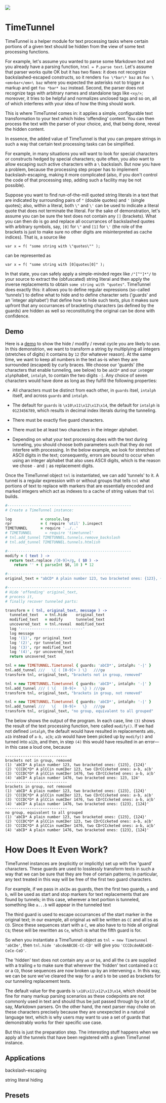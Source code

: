 

![](https://github.com/loveencounterflow/timetunnel/blob/master/artwork/timetunnel-logo.png?raw=true)


# TimeTunnel

TimeTunnel is a helper module for text processing tasks where certain portions of a given text should be
hidden from the view of some text processing functions.

For example, let's assume you wanted to parse some Markdown text and you already have a parsing function,
`html = P.parse text`. Let's assume that parser works quite OK but it has two flaws: it does not recognize
backslashed-escaped constructs, so it renders `foo \*bar\* baz` as `foo \<em>bar</em>\ baz` where you
expected the asterisks not to trigger a markup and get `foo *bar* baz` instead. Second, the parser does not
recognize tags with arbitrary names and standalone tags like `<xy/>`; moreover, it tries to be helpful and
normalizes unclosed tags and so on, all of which interferes with your idea of how the thing should work.

This is where TimeTunnel comes in: it applies a simple, configurable text transformation to your text which
hides 'offending' content. You can then process the text with the parser of your choice, and, that being
done, reveal the hidden content.

In essence, the added value of TimeTunnel is that you can prepare strings in such a way that certain text
processing tasks can be simplified.

For example, in many situations you will want to look for special characters or constructs hedged by special
characters; quite often, you also want to allow escaping such active characters with a `\` backslash. But
now you have a problem, because the processing step proper has to implement backslash-escaping, making it
more complicated (also, if you don't control the code of that processing step, adding such a facility may be
not possible).

Suppose you want to find run-of-the-mill quoted string literals in a text that are indicated by surrounding
pairs of `"` (double quotes) and `'` (single quotes); also, within a literal, both `\"` and `\'` can be used
to indicate a literal quote that does not terminate the literal. For the sake of demonstration, let's assume
you can be sure the text does not contain any `[]` (brackets). What you can then do is go and replace all
occurrances of backslashed quotes with arbitrary symbols, say, `[0]` for `\"` and `[1]` for `\'` (the role
of the brackets is just to make sure no other digits are misinterpreted as cache indices). That is, a source
like

```
var x = f( "some string with \"quotes\"" );
```

can be represented as

```
var x = f( "some string with [0]quotes[0]" );
```

In that state, you can safely apply a simple-minded regex like `/"[^"]*"/` to your source to extract the
(obfuscated) string literal and then apply the inverse replacements to obtain `some string with "quotes"`.
TimeTunnel does exactly this: it allows you to define regular expressions (so-called 'tunnels') to define
what to hide and to define character sets ('guards' and an 'integer alphabet') that define how to hide such
texts, plus it makes sure upfront that any occurrances of bracketing characters (as defined by the guards)
are hidden as well so reconstituting the original can be done with confidence.



## Demo

Here is a [demo](https://github.com/loveencounterflow/timetunnel/blob/master/src/experiments/demo.coffee) to
show the hide / modify / reveal cycle you are likely to use. In this demonstrion, we want to transform a
string by multiplying all integers (stretches of digits) it contains by `12` (for whatever reason). At the
same time, we want to keep all numbers in the text as-is when they are surrounded (escaped) by curly braces.
We choose our 'guards' (the characters that enable tunneling, see below) to be `abCD*` and our `int`eger
`alph`phabet, `intalph`, to contain the two digits `-|`. Any choice of seven characters would have done
as long as they fulfill the following properties:

* All characters must be distinct from each other, in `guards` itsel, `intalph` itself, and across `guards`
	and `intalph`.

* The default for `guards` is `\x10\x11\x12\x13\x14`, the default for `intalph` is `0123456789`, which
	results in decimal index literals during the tunneling.

* There must be exactly five guard characters.

* There must be at least two characters in the integer alphabet.

* Depending on what your text processing does with the text during tunneling, you should choose both
  parameters such that they do not interfere with processing. In the below example, we look for stretches of
  ASCII digits in the text; consequently, errors are bound to occur when using an integer alphabet
  that also uses ASCII digits, which is the reason we chose `-` and `|` as replacement digits.

Once the TimeTunnel object `tnl` is instantiated, we can add 'tunnels' to it. A tunnel is a regular
expression with or without groups that tells `tnl` what portions of text to replace with markers that are
essentially encoded and marked integers which act as indexes to a cache of string values that `tnl` builds.



```coffee
#--------------------------------------------------------
# Create a TimeTunnel instance:

log             = console.log
rpr             = ( require 'util' ).inspect
TIMETUNNEL      = require '../..'
# TIMETUNNEL      = require 'timetunnel'
# tnl.add_tunnel TIMETUNNEL.tunnels.remove_backslash
# tnl.add_tunnel TIMETUNNEL.tunnels.htmlish

#--------------------------------------------------------
modify = ( text ) ->
  return text.replace /[0-9]+/g, ( $0 ) ->
    return '' + ( parseInt $0, 10 ) * 12

#--------------------------------------------------------
original_text = "abCD* A plain number 123, two bracketed ones: {123}, {124}"

#--------------------------------------------------------
# Hide 'offending' original_text,
# process it,
# finally recover tunneled parts:

transform = ( tnl, original_text, message ) ->
  tunneled_text   = tnl.hide    original_text
  modified_text   = modify      tunneled_text
  uncovered_text  = tnl.reveal  modified_text
  log '----------------------------'
  log message
  log '(1)', rpr original_text
  log '(2)', rpr tunneled_text
  log '(3)', rpr modified_text
  log '(4)', rpr uncovered_text
  return uncovered_text

tnl = new TIMETUNNEL.Timetunnel { guards: 'abCD*', intalph: '-|' }
tnl.add_tunnel ///   \{ ( [0-9]+ ) \}   ///gu
transform tnl, original_text, "brackets not in group, removed"

tnl = new TIMETUNNEL.Timetunnel { guards: 'abCD*', intalph: '-|' }
tnl.add_tunnel /// ( \{   [0-9]+   \} ) ///gu
transform tnl, original_text, "brackets in group, not removed"

tnl = new TIMETUNNEL.Timetunnel { guards: 'abCD*', intalph: '-|' }
tnl.add_tunnel ///   \{   [0-9]+   \}   ///gu
transform tnl, original_text, "no group, equivalent to all grouped"
```

The below shows the output of the program. In each case, line `(3)` shows the result of the text processing
function, here called `modify()`. If we had not defined `intalph`, the default would have resulted in
replacements `a0b, a1b` instead of `a-b, a|b`; `a1b` would have been picked up by `modify()` and turned into
`a12b`, and then, in step `(4)` this would have resulted in an error—in this case a loud one, because

```
----------------------------
brackets not in group, removed
(1) 'abCD* A plain number 123, two bracketed ones: {123}, {124}'
(2) 'CCCDC*D* A plCCin numCDer 123, two CDrCCcketed ones: a-b, a|b'
(3) 'CCCDC*D* A plCCin numCDer 1476, two CDrCCcketed ones: a-b, a|b'
(4) 'abCD* A plain number 1476, two bracketed ones: 123, 124'
----------------------------
brackets in group, not removed
(1) 'abCD* A plain number 123, two bracketed ones: {123}, {124}'
(2) 'CCCDC*D* A plCCin numCDer 123, two CDrCCcketed ones: a-b, a|b'
(3) 'CCCDC*D* A plCCin numCDer 1476, two CDrCCcketed ones: a-b, a|b'
(4) 'abCD* A plain number 1476, two bracketed ones: {123}, {124}'
----------------------------
no group, equivalent to all grouped
(1) 'abCD* A plain number 123, two bracketed ones: {123}, {124}'
(2) 'CCCDC*D* A plCCin numCDer 123, two CDrCCcketed ones: a-b, a|b'
(3) 'CCCDC*D* A plCCin numCDer 1476, two CDrCCcketed ones: a-b, a|b'
(4) 'abCD* A plain number 1476, two bracketed ones: {123}, {124}'
```


# How Does It Even Work?

TimeTunnel instances are (explicitly or implicitly) set up with five 'guard' characters. These guards are
used to losslessly transform texts in such a way that we can be sure that they are free of certain patterns;
in particular, any text treated in this way will be free of the first two guard characters.

For example, if we pass in `abCDe` as guards, then the first two guards, `a` and `b`, will be used as start
and stop markers for text replacements that are found by tunnels; in this case, wherever a text portion is
tunneled, something like `a...b` will appear in the tunneled text

The third guard is used to escape occurrances of the start marker in the original text; in our example,
all original `a`s will be written as `CC` and all `b`s as `CD`. Since these sequences start with a `C`,
we also have to to hide all original `C`s; these will be rewritten as `Ce`, which is what the fifth
guard is for.

So when you instantiate a TimeTunnel object as `tnl = new Timetunnel 'abCDe'`, then `tnl.hide
'abcdeABCDE-CC-CD'` will give you `'CCCDcdeABCeDE-CeCe-CeD'`.

The 'hidden' text does not contain any `a`s or `b`s, and all the `C`s are supplied with a trailing `e` to
make sure that wherever the 'hidden' text contained a `CC` or a `CD`, those sequences are now broken up by
an intervening `e`. In this way, we can be sure we've cleared the way for `a` and `b` to be used as brackets
for our tunneling replacement texts.

The default value for the guards is `\x10\x11\x12\x13\x14`, which should be fine for many markup parsing
scenarios as these codepoints are not commonly used in text and should thus be just passed through by a lot
of, say, Markdown parsers. On the other hand, the next parser may choke on these characters precisely
because they are unexpected in a natural language text, which is why users may want to use a set of guards
that demonstrably works for their specific use case.

But this is just the preparation step. The interesting stuff happens when we apply all the tunnels
that have been registered with a given TimeTunnel instance.

## Applications

backslash-escaping

string literal hiding

## Presets







